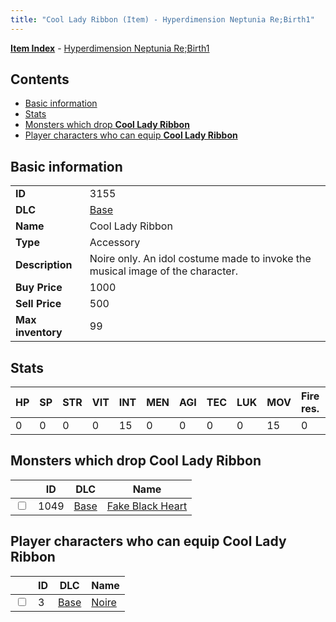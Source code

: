 ```yaml
---
title: "Cool Lady Ribbon (Item) - Hyperdimension Neptunia Re;Birth1"
---
```


[**Item Index**](/neptunia/rb1/item/index.html) - [Hyperdimension Neptunia Re;Birth1](/neptunia/rb1)

## Contents

- [Basic information](#basic-information)
- [Stats](#stats)
- [Monsters which drop **Cool Lady Ribbon**](#monsters-which-drop-cool-lady-ribbon)
- [Player characters who can equip **Cool Lady Ribbon**](#player-characters-who-can-equip-cool-lady-ribbon)

## Basic information

|   |   |
| -- | -- |
| **ID** | 3155 |
| **DLC** | [Base](/neptunia/rb1/dlc/1-base.html) |
| **Name** | Cool Lady Ribbon |
| **Type** | Accessory |
| **Description** | Noire only. An idol costume made to invoke the musical image of the character. |
| **Buy Price** | 1000 |
| **Sell Price** | 500 |
| **Max inventory** | 99 |


## Stats

| HP | SP | STR | VIT | INT | MEN | AGI | TEC | LUK | MOV | Fire res. | Ice res. | Wind res. | Lightning res. |
| -- | -- | --- | --- | --- | --- | --- | --- | --- | --- | --------- | -------- | --------- | -------------- |
| 0 | 0 | 0 | 0 | 15 | 0 | 0 | 0 | 0 | 15 | 0 | 0 | 0 | 0 |


## Monsters which drop **Cool Lady Ribbon**

|    | ID | DLC | Name |
| -- | -- | --- | ---- |
| <input type="checkbox" id="rb1-monster-1-1049" class="trackbox" /> | 1049 | [Base](/neptunia/rb1/dlc/1-base.html) | [Fake Black Heart](/neptunia/rb1/monster/1-1049-fake-black-heart.html) |


## Player characters who can equip **Cool Lady Ribbon**

|    | ID | DLC | Name |
| -- | -- | --- | ---- |
| <input type="checkbox" id="rb1-player-1-3" class="trackbox" /> | 3 | [Base](/neptunia/rb1/dlc/1-base.html) | [Noire](/neptunia/rb1/player/1-3-noire.html) |
